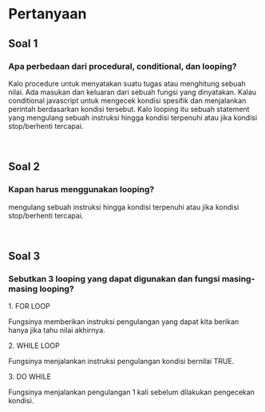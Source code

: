 <h1>Pertanyaan</h1>

<h2>Soal 1</h2>
<h3>Apa perbedaan dari procedural, conditional, dan looping?
</h3>
<p>Kalo procedure untuk menyatakan suatu tugas atau menghitung sebuah nilai. Ada masukan dan keluaran dari sebuah fungsi yang dinyatakan. Kalau conditional javascript untuk mengecek
kondisi spesifik dan menjalankan perintah berdasarkan kondisi tersebut. Kalo looping itu sebuah statement yang mengulang sebuah instruksi hingga kondisi terpenuhi atau 
  jika kondisi stop/berhenti tercapai.</p>
  <br>
  <h2>Soal 2</h2>
<h3>Kapan harus menggunakan looping?</h3>
<p>mengulang sebuah instruksi hingga kondisi terpenuhi atau jika kondisi stop/berhenti tercapai.</p>
  <br>
    <h2>Soal 3</h2>
<h3>Sebutkan 3 looping yang dapat digunakan dan fungsi masing-masing looping?
</h3>
<p>1. FOR LOOP</p>
<p>Fungsinya memberikan instruksi pengulangan yang dapat kita berikan hanya jika tahu nilai akhirnya.</p>
<p>2. WHILE LOOP</p>
<p>Fungsinya menjalankan instruksi pengulangan kondisi bernilai TRUE.</p>
<p>3. DO WHILE</p>
<p>Fungsinya menjalankan pengulangan 1 kali sebelum dilakukan pengecekan kondisi.</p>
  <br>


  
